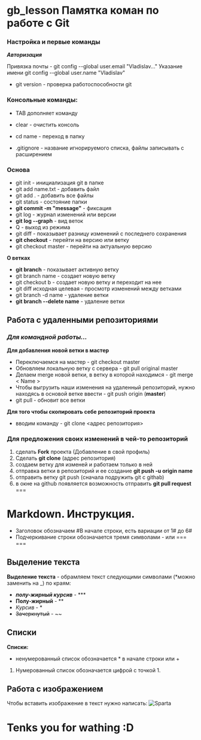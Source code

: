 # gb_lesson **Памятка коман по работе с Git**
### Настройка и первые команды

___Авторизация___

Привязка почты - git config --global user.email "Vladislav..."
Указание имени git config --global user.name "Vladislav"
* git version - проверка работоспособности git

### **Консольные команды:**
* TAB дополняет команду
* clear - очистить консоль
* cd name - переход в папку

* .gitignore - название игнорируемого списка, файлы записывать с расширением

### **Основа**
* git init - инициализация git в папке
* git add name.txt - добавить файл
* git add . - добавить все файлы
* git status - состояние папки
* **git commit -m "message"** - фиксация
* git log - журнал изменений или версии
* **git log --graph** - вид веток
* Q - выход из режима
* git diff - показывает разницу изменений с последнего сохранения
* **git checkout** - перейти на версию или ветку
* git checkout master - перейти на актуальную версию

**О ветках**
* **git branch** - показывает активную ветку
* git branch name - создает новую ветку
* git checkout b - создает новую ветку и переходит на нее
* git diff исходная целевая - просмотр изменений между ветками
* git branch -d name - удаление ветки
* **git branch --delete name** - удаление ветки

## Работа с удаленными репозиториями
### ***Для командной работы...***
**Для добавления новой ветки в мастер**
* Переключаемся на мастер - git checkout master
* Обновляем локальную ветку с сервера - git pull original master
* Делаем merge новой ветки, в ветку в которой находимся - git merge < Name > 
* Чтобы выгрузить наши изменения на удаленный репозиторий, нужно находясь в основой ветке ввести - git push origin (**master**)
* git pull - обновит все ветки

**Для того чтобы скопировать себе репозиторий проекта**
* вводим команду - git clone <адрес репозитория>

### Для предложения своих изменений в чей-то репозиторий
1. сделать **Fork** проекта (Добавление в свой профиль)
2. Сделать **git clone** (адрес репозитория)
3. создаем ветку для изменей и работаем только в ней
4. отправка ветки в репозиторий и ее создание **git push -u origin name**
5. отправить ветку git  push (сначала подружить git c githab)
6. в окне на github появляется возможность отправить **git pull request**
===

# Markdown. Инструкция.
* Заголовок обозначаем #В начале строки, есть вариации от 1# до 6#
* Подчеркивание строки обозначается тремя символами - или ===
===
## Выделение текста
**Выделение текста** - обрамляем текст следующими символами (*можно заменить на _) по краям:
* ***полу-жирный курсив*** - ***
* **Полу-жирный** - **
* *Курсив* - *
* ~~Зачеркнутый~~ - ~~
## Списки
**Списки:**
* ненумерованный список обозначается * в начале строки или +
1. Нумерованный список обозначается цифрой с точкой 1.
## Работа с изображением
Чтобы вставить изображение в текст нужно написать:
![Sparta](MCheefHalo.jpg)

# Tenks you for wathing :D